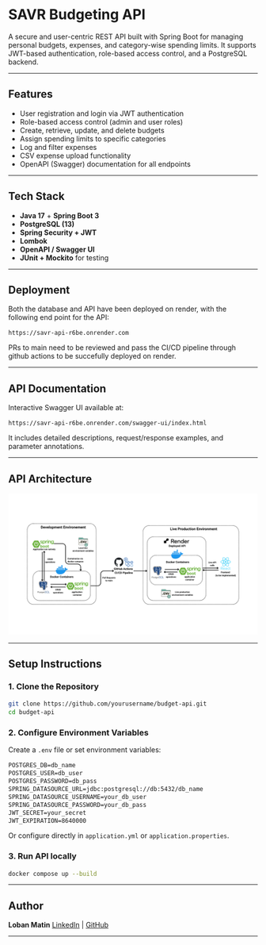 # SAVR Budgeting API

A secure and user-centric REST API built with Spring Boot for managing personal budgets, expenses, and category-wise spending limits. It supports JWT-based authentication, role-based access control, and a PostgreSQL backend.

---

## Features

* User registration and login via JWT authentication
* Role-based access control (admin and user roles)
* Create, retrieve, update, and delete budgets
* Assign spending limits to specific categories
* Log and filter expenses
* CSV expense upload functionality
* OpenAPI (Swagger) documentation for all endpoints

---

## Tech Stack

* **Java 17** + **Spring Boot 3**
* **PostgreSQL (13)**
* **Spring Security + JWT**
* **Lombok**
* **OpenAPI / Swagger UI**
* **JUnit + Mockito** for testing

---

## Deployment

Both the database and API have been deployed on render, with the following end point for the API:

```
https://savr-api-r6be.onrender.com
```

PRs to main need to be reviewed and pass the CI/CD pipeline through github actions to be succefully deployed on render.

---

## API Documentation

Interactive Swagger UI available at:

```
https://savr-api-r6be.onrender.com/swagger-ui/index.html
```

It includes detailed descriptions, request/response examples, and parameter annotations.

---

## API Architecture

![API Architecture](API_Architecture.png)

---

## Setup Instructions

### 1. Clone the Repository

```bash
git clone https://github.com/yourusername/budget-api.git
cd budget-api
```

### 2. Configure Environment Variables

Create a `.env` file or set environment variables:

```
POSTGRES_DB=db_name
POSTGRES_USER=db_user
POSTGRES_PASSWORD=db_pass
SPRING_DATASOURCE_URL=jdbc:postgresql://db:5432/db_name
SPRING_DATASOURCE_USERNAME=your_db_user
SPRING_DATASOURCE_PASSWORD=your_db_pass
JWT_SECRET=your_secret
JWT_EXPIRATION=8640000
```

Or configure directly in `application.yml` or `application.properties`.

### 3. Run API locally

```bash
docker compose up --build
```

---
## Author

**Loban Matin**
[LinkedIn](https://www.linkedin.com/in/loban-matin/) | [GitHub](https://github.com/LobanMatin)

---
